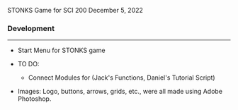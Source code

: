 STONKS Game for SCI 200
December 5, 2022


### Development
-----------
-   Start Menu for STONKS game
-   TO DO:
    -   Connect Modules for (Jack's Functions, Daniel's Tutorial Script)
    
-    Images:
        Logo, buttons, arrows, grids, etc., were all made using
        Adobe Photoshop.
